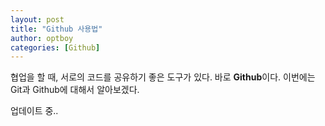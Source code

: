 ```yaml
---
layout: post
title: "Github 사용법"
author: optboy
categories: [Github]
---
```


협업을 할 때, 서로의 코드를 공유하기 좋은 도구가 있다. 바로 **Github**이다. 이번에는 Git과 Github에 대해서 알아보겠다.

업데이트 중..